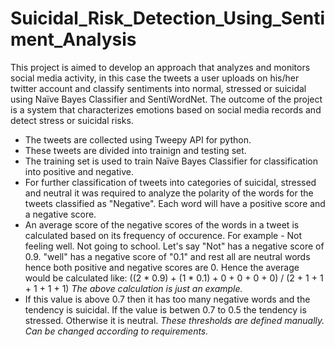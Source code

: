 # Suicidal_Risk_Detection_Using_Sentiment_Analysis
This project is aimed to develop an approach that analyzes and monitors social media activity, in this case the tweets a user uploads on his/her twitter account and classify sentiments into normal, stressed or suicidal using Naïve Bayes Classifier and SentiWordNet. The outcome of the project is a system that characterizes emotions based on social media records and detect stress or suicidal risks.

* The tweets are collected using Tweepy API for python.
* These tweets are divided into trainign and testing set.
* The training set is used to train Naïve Bayes Classifier for classification into positive and negative.
* For further classification of tweets into categories of suicidal, stressed and neutral it was required to analyze the polarity of the words for the tweets classified as "Negative". Each word will have a positive score and a negative score. 
* An average score of the negative scores of the words in a tweet is calculated based on its frequency of occurence. 
  For example - Not feeling well. Not going to school. Let's say "Not" has a negative score of 0.9. "well" has a negative score of "0.1" and rest all are neutral words hence both positive and     negative scores are 0. Hence the average would be calculated like:
  ((2 * 0.9) + (1 * 0.1) + 0 + 0 + 0 + 0) / (2 + 1 + 1 + 1 + 1 + 1)
  _The above calculation is just an example._
* If this value is above 0.7 then it has too many negative words and the tendency is suicidal. If the value is betwen 0.7 to 0.5 the tendency is stressed. Otherwise it is neutral. _These thresholds are defined manually. Can be changed according to requirements._
